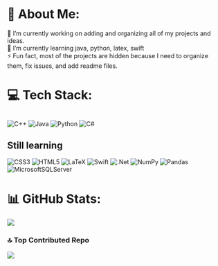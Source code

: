 # 💫 About Me:
🔭 I’m currently working on adding and organizing all of my projects and ideas.<br>🌱 I’m currently learning java, python, latex, swift<br>⚡ Fun fact, most of the projects are hidden because I need to organize them, fix issues, and add readme files.


# 💻 Tech Stack:

## 
![C++](https://img.shields.io/badge/c++-%2300599C.svg?style=for-the-badge&logo=c%2B%2B&logoColor=white)
![Java](https://img.shields.io/badge/java-%23ED8B00.svg?style=for-the-badge&logo=java&logoColor=white)
![Python](https://img.shields.io/badge/python-3670A0?style=for-the-badge&logo=python&logoColor=ffdd54)
![C#](https://img.shields.io/badge/c%23-%23239120.svg?style=for-the-badge&logo=c-sharp&logoColor=white)

## Still learning

![CSS3](https://img.shields.io/badge/css3-%231572B6.svg?style=for-the-badge&logo=css3&logoColor=white)
![HTML5](https://img.shields.io/badge/html5-%23E34F26.svg?style=for-the-badge&logo=html5&logoColor=white)
![LaTeX](https://img.shields.io/badge/latex-%23008080.svg?style=for-the-badge&logo=latex&logoColor=white)
![Swift](https://img.shields.io/badge/swift-F54A2A?style=for-the-badge&logo=swift&logoColor=white)
![.Net](https://img.shields.io/badge/.NET-5C2D91?style=for-the-badge&logo=.net&logoColor=white) 
![NumPy](https://img.shields.io/badge/numpy-%23013243.svg?style=for-the-badge&logo=numpy&logoColor=white) 
![Pandas](https://img.shields.io/badge/pandas-%23150458.svg?style=for-the-badge&logo=pandas&logoColor=white)
![MicrosoftSQLServer](https://img.shields.io/badge/Microsoft%20SQL%20Sever-CC2927?style=for-the-badge&logo=microsoft%20sql%20server&logoColor=white)
# 📊 GitHub Stats:
![](https://github-readme-stats.vercel.app/api/top-langs/?username=BagsikMr&theme=dark&hide_border=false&include_all_commits=false&count_private=false&layout=compact)

### 🔝 Top Contributed Repo
![](https://github-contributor-stats.vercel.app/api?username=BagsikMr&limit=5&theme=dracula&combine_all_yearly_contributions=true)

